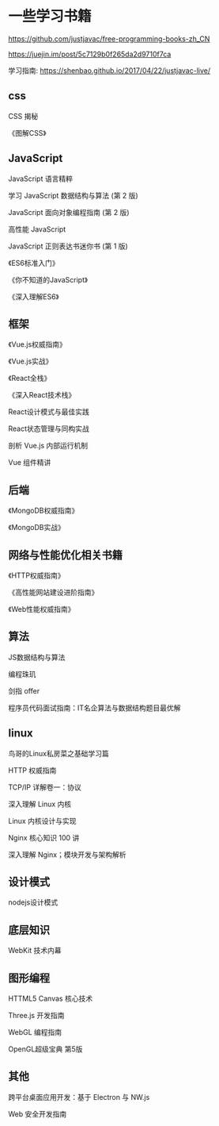 # 一些学习书籍

https://github.com/justjavac/free-programming-books-zh_CN

https://juejin.im/post/5c7129b0f265da2d9710f7ca


学习指南: https://shenbao.github.io/2017/04/22/justjavac-live/

## css

CSS 揭秘

《图解CSS》


## JavaScript

JavaScript 语言精粹

学习 JavaScript 数据结构与算法 (第 2 版)

JavaScript 面向对象编程指南 (第 2 版)

高性能 JavaScript

JavaScript 正则表达书迷你书 (第 1 版)

《ES6标准入门》

《你不知道的JavaScript》

《深入理解ES6》

## 框架

《Vue.js权威指南》

《Vue.js实战》

《React全栈》

《深入React技术栈》

React设计模式与最佳实践

React状态管理与同构实战

剖析 Vue.js 内部运行机制

Vue 组件精讲



## 后端

《MongoDB权威指南》

《MongoDB实战》

## 网络与性能优化相关书籍

《HTTP权威指南》

《高性能网站建设进阶指南》

《Web性能权威指南》

## 算法

JS数据结构与算法

编程珠玑

剑指 offer

程序员代码面试指南：IT名企算法与数据结构题目最优解

## linux

鸟哥的Linux私房菜之基础学习篇

HTTP 权威指南

TCP/IP 详解卷一：协议

深入理解 Linux 内核

Linux 内核设计与实现

Nginx 核心知识 100 讲

深入理解 Nginx；模块开发与架构解析



## 设计模式

nodejs设计模式

## 底层知识

WebKit 技术内幕

## 图形编程

HTTML5 Canvas 核心技术

Three.js 开发指南

WebGL 编程指南

OpenGL超级宝典 第5版

## 其他

跨平台桌面应用开发：基于 Electron 与 NW.js

Web 安全开发指南









